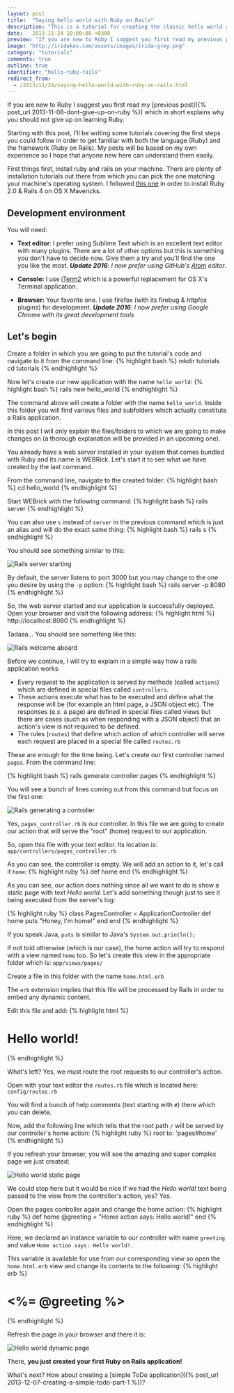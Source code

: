```yaml
---
layout: post
title:  "Saying hello world with Ruby on Rails"
description: "This is a tutorial for creating the classic hello world application with Ruby on Rails"
date:   2013-11-24 10:00:00 +0300
preview: "If you are new to Ruby I suggest you first read my previous post which in short explains why you should not give up on learning Ruby..."
image: "http://iridakos.com/assets/images/irida-grey.png"
category: "tutorials"
comments: true
outline: true
identifier: "hello-ruby-rails"
redirect_from:
  - /2013/11/24/saying-hello-world-with-ruby-on-rails.html
---
```


If you are new to Ruby I suggest you first read my [previous post]({% post_url 2013-11-08-dont-give-up-on-ruby %}) which in short explains why you should not give up on learning Ruby.

Starting with this post, I'll be writing some tutorials covering the first steps you could follow in order to get familiar with both the language (Ruby) and the framework (Ruby on Rails). My posts will be based on my own experience so I hope that anyone new here can understand them easily.

First things first, install ruby and rails on your machine. There are plenty of installation tutorials out there from which you can pick the one matching your machine's operating system. I followed [this one](http://railsapps.github.io/installrubyonrails-mac.html) in order to install Ruby 2.0 & Rails 4 on OS X Mavericks.

## Development environment

You will need:

* **Text editor**: I prefer using Sublime Text which is an excellent text editor with many plugins. There are a lot of other options but this is something you don't have to decide now. Give them a try and you'll find the one you like the most. *__Update 2016__: I now prefer using GitHub's [Atom](https://atom.io/) editor*.

* **Console:** I use [iTerm2](http://www.iterm2.com/) which is a powerful replacement for OS X's Terminal application.

* **Browser:** Your favorite one. I use firefox (with its firebug & httpfox plugins) for development. *__Update 2016__: I now prefer using Google Chrome with its great development tools*


## Let's begin

Create a folder in which you are going to put the tutorial's code and navigate to it from the command line:
{% highlight bash %}
mkdir tutorials
cd tutorials
{% endhighlight %}

Now let's create our new application with the name `hello_world`:
{% highlight bash %}
rails new hello_world
{% endhighlight %}

The command above will create a folder with the name `hello_world`.
Inside this folder you will find various files and subfolders which actually constitute a Rails application.

In this post I will only explain the files/folders to which we are going to make changes on (a thorough explanation will be provided in an upcoming one).

You already have a web server installed in your system that comes bundled with Ruby and its name is WEBRick. Let's start it to see what we have created by the last command.

From the command line, navigate to the created folder:
{% highlight bash %}
cd hello_world
{% endhighlight %}

Start WEBrick with the following command:
{% highlight bash %}
rails server
{% endhighlight %}

You can also use `s` instead of `server` in the previous command which is just an alias and will do the exact same thing:
{% highlight bash %}
rails s
{% endhighlight %}

You should see something similar to this:

![Rails server starting](http://2.bp.blogspot.com/-NwLVOAjtjag/UpEp1H01XKI/AAAAAAAAAcQ/vgwNU0ZVSgI/s1600/webrick.png)

By default, the server listens to port 3000 but you may change to the one you desire by using the `-p` option:
{% highlight bash %}
rails server -p 8080
{% endhighlight %}

So, the web server started and our application is successfully deployed. Open your browser and visit the following address:
{% highlight html %}
http://localhost:8080
{% endhighlight %}

Tadaaa... You should see something like this:

![Rails welcome aboard](http://4.bp.blogspot.com/-jXXwccMm_OI/UpEuGykbR8I/AAAAAAAAAcc/iKkofkL8UmY/s640/first-hit.png)

Before we continue, I will try to explain in a simple way how a rails application works.

- Every request to the application is served by methods (called `actions`) which are defined in special files called `controllers`.
- These actions execute what has to be executed and define what the response will be (for example an html page, a JSON object etc). The responses (e.x. a page) are defined in special files called views but there are cases (such as when responding with a JSON object) that an action's view is not required to be defined.
- The rules (`routes`) that define which action of which controller will serve each request are placed in a special file called `routes.rb`

These are enough for the time being. Let's create our first controller named `pages`.
From the command line:

{% highlight bash %}
rails generate controller pages
{% endhighlight %}

You will see a bunch of lines coming out from this command but focus on the first one:

![Rails generating a controller](http://3.bp.blogspot.com/-ucr0i4t3rfk/UpE4sI-CjpI/AAAAAAAAAcs/BFFYthZjJng/s1600/generate-controller.png)

Yes, `pages_controller.rb` is our controller.
In this file we are going to create our action that will serve the "root" (home) request to our application.

So, open this file with your text editor. Its location is:
`app/controllers/pages_controller.rb`

As you can see, the controller is empty. We will add an action to it, let's call it `home`:
{% highlight ruby %}
def home
end
{% endhighlight %}

As you can see, our action does nothing since all we want to do is show a static page with text *Hello world*. Let's add something though just to see it being executed from the server's log:

{% highlight ruby %}
class PagesController < ApplicationController
  def home
    puts "Honey, I'm home!"
  end
end
{% endhighlight %}

If you speak Java, `puts` is similar to Java's `System.out.println();`

If not told otherwise (which is our case), the home action will try to respond with a view named `home` too.
So let's create this view in the appropriate folder which is:
`app/views/pages/`

Create a file in this folder with the name `home.html.erb`

The `erb` extension implies that this file will be processed by Rails in order to embed any dynamic content.

Edit this file and add:
{% highlight html %}
<h1>Hello world!</h1>
{% endhighlight %}

What's left? Yes, we must route the root requests to our controller's action.

Open with your text editor the `routes.rb` file which is located here:
`config/routes.rb`

You will find a bunch of help comments (text starting with `#`) there which you can delete.

Now, add the following line which tells that the root path `/` will be served by our controller's home action:
{% highlight ruby %}
root to: 'pages#home'
{% endhighlight %}

If you refresh your browser, you will see the amazing and super complex page we just created:

![Hello world static page](http://4.bp.blogspot.com/-fN7Mf2u71nE/UpFE0NERslI/AAAAAAAAAdE/vVDxnUFlrFM/s640/static.png)

We could stop here but it would be nice if we had the *Hello world!* text being passed to the view from the controller's action, yes? Yes.

Open the pages controller again and change the home action:
{% highlight ruby %}
def home
  @greeting = "Home action says: Hello world!"
end
{% endhighlight %}

Here, we declared an instance variable to our controller with name `greeting` and value `Home action says: Hello world!.`

This variable is available for use from our corresponding view so open the `home.html.erb` view and change its contents to the following:
{% highlight erb %}
<h1><%= @greeting %></h1>
{% endhighlight %}

Refresh the page in your browser and there it is:

![Hello world dynamic page](http://1.bp.blogspot.com/-z2SM6eyCAVc/UpFG9SrwaUI/AAAAAAAAAdQ/RHVlNsTm4o0/s640/home-hello.png)

There, **you just created your first Ruby on Rails application!**

What's next? How about creating a [simple ToDo application]({% post_url 2013-12-07-creating-a-simple-todo-part-1 %})?
